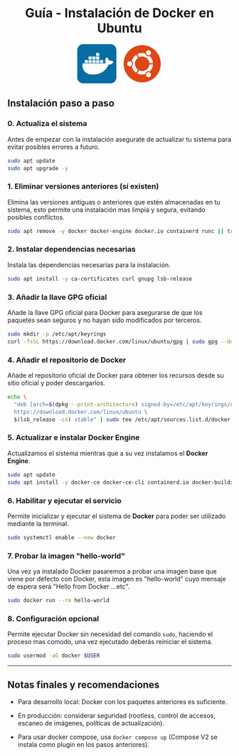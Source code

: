 <div align="center">

# Guía - Instalación de Docker en Ubuntu

<img style="margin: 0 5px" width="88" src="../public/docker-logo.png">
<img style="margin: 0 5px" width="88" src="../public/ubuntu-logo.png">

</div>

## Instalación paso a paso

### 0. **Actualiza el sistema**

Antes de empezar con la instalación asegurate de actualizar tu sistema para evitar posibles errores a futuro.
```bash
sudo apt update
sudo apt upgrade -y
```

### 1. **Eliminar versiones anteriores (sí existen)**

Elimina las versiones antiguas o anteriores que estén almacenadas en tu sistema, esto permite una instalación mas limpia y segura, evitando posibles conflictos.

```bash
sudo apt remove -y docker docker-engine docker.io containerd runc || true
```

### 2. **Instalar dependencias necesarias**

Instala las dependencias necesarias para la instalación.

```bash
sudo apt install -y ca-certificates curl gnupg lsb-release
```

### 3. **Añadir la llave GPG oficial**

Añade la llave GPG oficial para Docker para asegurarse de que los paquetes sean seguros y no hayan sido modificados por terceros.

```bash
sudo mkdir -p /etc/apt/keyrings
curl -fsSL https://download.docker.com/linux/ubuntu/gpg | sudo gpg --dearmor -o /etc/apt/keyrings/docker.gpg
```

### 4. **Añadir el repositorio de Docker**

Añade el repositorio oficial de Docker para obtener los recursos desde su sitio oficial y poder descargarlos.

```bash
echo \
  "deb [arch=$(dpkg --print-architecture) signed-by=/etc/apt/keyrings/docker.gpg] \
  https://download.docker.com/linux/ubuntu \
  $(lsb_release -cs) stable" | sudo tee /etc/apt/sources.list.d/docker.list > /dev/null
```

### 5. **Actualizar e instalar Docker Engine**

Actualizamos el sistema mientras que a su vez instalamos el **Docker Engine**.

```bash
sudo apt update
sudo apt install -y docker-ce docker-ce-cli containerd.io docker-buildx-plugin docker-compose-plugin
```

### 6. **Habilitar y ejecutar el servicio**

Permite inicializar y ejecutar el sistema de **Docker** para poder ser utilizado mediante la terminal.

```bash
sudo systemctl enable --now docker
```

### 7. **Probar la imagen "hello-world"**

Una vez ya instalado Docker pasaremos a probar una imagen base que viene por defecto con Docker, esta imagen es "hello-world" cuyo mensaje de espera será "Hello from Docker ...etc".

```bash
sudo docker run --rm hello-world
```

### 8. **Configuración opcional**

Permite ejecutar Docker sin necesidad del comando `sudo`, haciendo el proceso mas comodo, una vez ejecutado deberás reiniciar el sistema.

```bash
sudo usermod -aG docker $USER
```

---

## Notas finales y recomendaciones

- Para desarrollo local: Docker con los paquetes anteriores es suficiente.

- En producción: considerar seguridad (rootless, control de accesos, escaneo de imágenes, políticas de actualización).

- Para usar docker compose, usa `docker compose up` (Compose V2 se instala como plugin en los pasos anteriores).